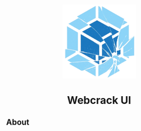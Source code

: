 <p align="center">
  <img src="logo.png" width="200">
</p>

<h1 align="center">Webcrack UI</h1>

## About
